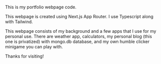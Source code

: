 This is my portfolio webpage code.

This webpage is created using Next.js App Router. I use Typescript along with Tailwind.

This webpage consists of my background and a few apps that I use for my personal use. There are weather app, calculators, my personal blog (this one is privatized) with mongo.db database, and my own humble clicker minigame you can play with.

Thanks for visiting!
